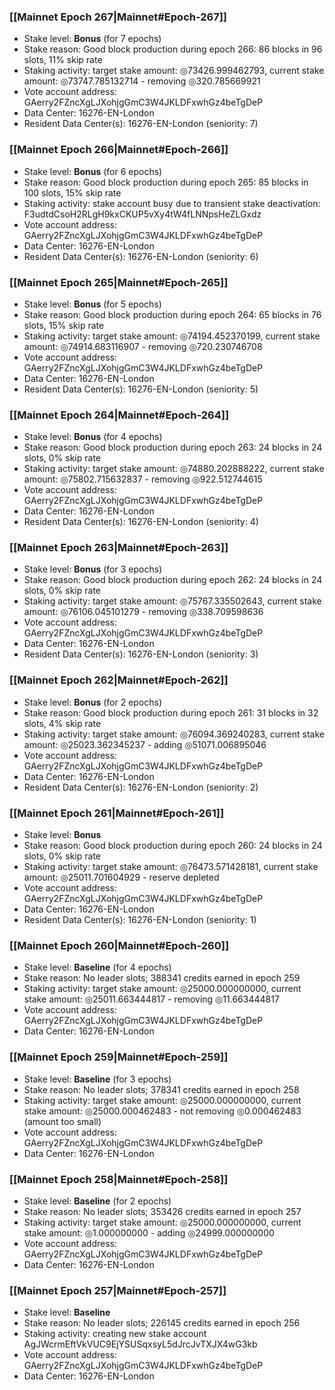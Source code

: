 ### [[Mainnet Epoch 267|Mainnet#Epoch-267]]
* Stake level: **Bonus** (for 7 epochs)
* Stake reason: Good block production during epoch 266: 86 blocks in 96 slots, 11% skip rate
* Staking activity: target stake amount: ◎73426.999462793, current stake amount: ◎73747.785132714 - removing ◎320.785669921
* Vote account address: GAerry2FZncXgLJXohjgGmC3W4JKLDFxwhGz4beTgDeP
* Data Center: 16276-EN-London
* Resident Data Center(s): 16276-EN-London (seniority: 7)
### [[Mainnet Epoch 266|Mainnet#Epoch-266]]
* Stake level: **Bonus** (for 6 epochs)
* Stake reason: Good block production during epoch 265: 85 blocks in 100 slots, 15% skip rate
* Staking activity: stake account busy due to transient stake deactivation: F3udtdCsoH2RLgH9kxCKUP5vXy4tW4fLNNpsHeZLGxdz
* Vote account address: GAerry2FZncXgLJXohjgGmC3W4JKLDFxwhGz4beTgDeP
* Data Center: 16276-EN-London
* Resident Data Center(s): 16276-EN-London (seniority: 6)
### [[Mainnet Epoch 265|Mainnet#Epoch-265]]
* Stake level: **Bonus** (for 5 epochs)
* Stake reason: Good block production during epoch 264: 65 blocks in 76 slots, 15% skip rate
* Staking activity: target stake amount: ◎74194.452370199, current stake amount: ◎74914.683116907 - removing ◎720.230746708
* Vote account address: GAerry2FZncXgLJXohjgGmC3W4JKLDFxwhGz4beTgDeP
* Data Center: 16276-EN-London
* Resident Data Center(s): 16276-EN-London (seniority: 5)
### [[Mainnet Epoch 264|Mainnet#Epoch-264]]
* Stake level: **Bonus** (for 4 epochs)
* Stake reason: Good block production during epoch 263: 24 blocks in 24 slots, 0% skip rate
* Staking activity: target stake amount: ◎74880.202888222, current stake amount: ◎75802.715632837 - removing ◎922.512744615
* Vote account address: GAerry2FZncXgLJXohjgGmC3W4JKLDFxwhGz4beTgDeP
* Data Center: 16276-EN-London
* Resident Data Center(s): 16276-EN-London (seniority: 4)
### [[Mainnet Epoch 263|Mainnet#Epoch-263]]
* Stake level: **Bonus** (for 3 epochs)
* Stake reason: Good block production during epoch 262: 24 blocks in 24 slots, 0% skip rate
* Staking activity: target stake amount: ◎75767.335502643, current stake amount: ◎76106.045101279 - removing ◎338.709598636
* Vote account address: GAerry2FZncXgLJXohjgGmC3W4JKLDFxwhGz4beTgDeP
* Data Center: 16276-EN-London
* Resident Data Center(s): 16276-EN-London (seniority: 3)
### [[Mainnet Epoch 262|Mainnet#Epoch-262]]
* Stake level: **Bonus** (for 2 epochs)
* Stake reason: Good block production during epoch 261: 31 blocks in 32 slots, 4% skip rate
* Staking activity: target stake amount: ◎76094.369240283, current stake amount: ◎25023.362345237 - adding ◎51071.006895046
* Vote account address: GAerry2FZncXgLJXohjgGmC3W4JKLDFxwhGz4beTgDeP
* Data Center: 16276-EN-London
* Resident Data Center(s): 16276-EN-London (seniority: 2)
### [[Mainnet Epoch 261|Mainnet#Epoch-261]]
* Stake level: **Bonus**
* Stake reason: Good block production during epoch 260: 24 blocks in 24 slots, 0% skip rate
* Staking activity: target stake amount: ◎76473.571428181, current stake amount: ◎25011.701604929 - reserve depleted
* Vote account address: GAerry2FZncXgLJXohjgGmC3W4JKLDFxwhGz4beTgDeP
* Data Center: 16276-EN-London
* Resident Data Center(s): 16276-EN-London (seniority: 1)
### [[Mainnet Epoch 260|Mainnet#Epoch-260]]
* Stake level: **Baseline** (for 4 epochs)
* Stake reason: No leader slots; 388341 credits earned in epoch 259
* Staking activity: target stake amount: ◎25000.000000000, current stake amount: ◎25011.663444817 - removing ◎11.663444817
* Vote account address: GAerry2FZncXgLJXohjgGmC3W4JKLDFxwhGz4beTgDeP
* Data Center: 16276-EN-London
### [[Mainnet Epoch 259|Mainnet#Epoch-259]]
* Stake level: **Baseline** (for 3 epochs)
* Stake reason: No leader slots; 378341 credits earned in epoch 258
* Staking activity: target stake amount: ◎25000.000000000, current stake amount: ◎25000.000462483 - not removing ◎0.000462483 (amount too small)
* Vote account address: GAerry2FZncXgLJXohjgGmC3W4JKLDFxwhGz4beTgDeP
* Data Center: 16276-EN-London
### [[Mainnet Epoch 258|Mainnet#Epoch-258]]
* Stake level: **Baseline** (for 2 epochs)
* Stake reason: No leader slots; 353426 credits earned in epoch 257
* Staking activity: target stake amount: ◎25000.000000000, current stake amount: ◎1.000000000 - adding ◎24999.000000000
* Vote account address: GAerry2FZncXgLJXohjgGmC3W4JKLDFxwhGz4beTgDeP
* Data Center: 16276-EN-London
### [[Mainnet Epoch 257|Mainnet#Epoch-257]]
* Stake level: **Baseline**
* Stake reason: No leader slots; 226145 credits earned in epoch 256
* Staking activity: creating new stake account AgJWcrmEftVkVUC9EjYSUSqxsyL5dJrcJvTXJX4wG3kb
* Vote account address: GAerry2FZncXgLJXohjgGmC3W4JKLDFxwhGz4beTgDeP
* Data Center: 16276-EN-London